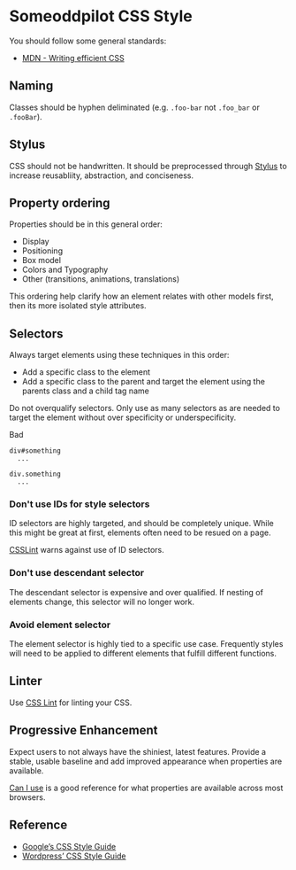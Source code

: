# Someoddpilot CSS Style

You should follow some general standards:

* [MDN - Writing efficient CSS][refMDNCSS]

## Naming

Classes should be hyphen deliminated (e.g. `.foo-bar` not `.foo_bar` or `.fooBar`).

## Stylus

CSS should not be handwritten. It should be preprocessed through [Stylus](http://learnboost.github.io/stylus/) to increase reusabliity, abstraction, and conciseness.

## Property ordering

Properties should be in this general order:

* Display
* Positioning
* Box model
* Colors and Typography
* Other (transitions, animations, translations)

This ordering help clarify how an element relates with other models first, then its more isolated style attributes.

## Selectors

Always target elements using these techniques in this order:

* Add a specific class to the element
* Add a specific class to the parent and target the element using the parents class and a child tag name

Do not overqualify selectors. Only use as many selectors as are needed to target the element without over specificity or underspecificity.

Bad
```
div#something
  ...

div.something
  ...
```

### Don't use IDs for style selectors

ID selectors are highly targeted, and should be completely unique. While this might be great at first, elements often need to be resued on a page.

[CSSLint][cssLintID] warns against use of ID selectors.

### Don't use descendant selector

The descendant selector is expensive and over qualified. If nesting of elements change, this selector will no longer work.

### Avoid element selector

The element selector is highly tied to a specific use case. Frequently styles will need to be applied to different elements that fulfill different functions.

## Linter

Use [CSS Lint][cssLint] for linting your CSS.

## Progressive Enhancement

Expect users to not always have the shiniest, latest features. Provide a stable, usable baseline and add improved appearance when properties are available.

[Can I use](http://caniuse.com/) is a good reference for what properties are available across most browsers.

## Reference

* [Google’s CSS Style Guide](https://google-styleguide.googlecode.com/svn/trunk/htmlcssguide.xml)
* [Wordpress’ CSS Style Guide](http://make.wordpress.org/core/handbook/coding-standards/css/)

 [cssLint]: http://csslint.net/about.html
 [cssLintID]: https://github.com/stubbornella/csslint/wiki/Disallow-IDs-in-selectors
 [wpCSS]: http://make.wordpress.org/core/handbook/coding-standards/css/#property-ordering
 [refMDNCSS]: https://developer.mozilla.org/en-US/docs/Web/Guide/CSS/Writing_efficient_CSS
 [bootstrap]: https://github.com/twbs/bootstrap
 [bootstrapSass]: https://github.com/twbs/bootstrap-sass
